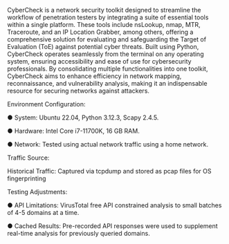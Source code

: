 CyberCheck is a network security toolkit designed to streamline the workflow of
penetration testers by integrating a suite of essential tools within a single platform. These
tools include nsLookup, nmap, MTR, Traceroute, and an IP Location Grabber, among
others, offering a comprehensive solution for evaluating and safeguarding the Target of
Evaluation (ToE) against potential cyber threats.
Built using Python, CyberCheck operates seamlessly from the terminal on any operating
system, ensuring accessibility and ease of use for cybersecurity professionals. By
consolidating multiple functionalities into one toolkit, CyberCheck aims to enhance
efficiency in network mapping, reconnaissance, and vulnerability analysis, making it an
indispensable resource for securing networks against attackers.

Environment Configuration:

  ● System: Ubuntu 22.04, Python 3.12.3, Scapy 2.4.5.
  
  ● Hardware: Intel Core i7-11700K, 16 GB RAM.
  
  ● Network: Tested using actual network traffic using a home network.
  
Traffic Source:

  Historical Traffic: Captured via tcpdump and stored as pcap files for OS
  fingerprinting
  
Testing Adjustments:

  ● API Limitations: VirusTotal free API constrained analysis to small batches of 4-5
  domains at a time.
  
  ● Cached Results: Pre-recorded API responses were used to supplement real-time
  analysis for previously queried domains.
